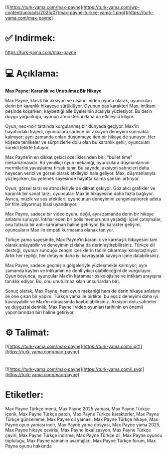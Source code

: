 [![https://turk-yama.com/max-payne](https://turk-yama.com/wp-content/uploads/2025/07/max-payne-turkce-yama-1.png)](https://turk-yama.com/max-payne)
# ✅ Indirmek:
https://turk-yama.com/max-payne
# 💻 Açıklama:
**Max Payne: Karanlık ve Unutulmaz Bir Hikaye**

Max Payne, klasik bir aksiyon ve nişancı video oyunu olarak, oyuncuları derin bir karanlık hikayeye sürüklüyor. Oyunun baş karakteri Max, intikam peşinde koşarken, kaybettiği aile üyelerinin acısıyla yüzleşiyor. Bu derin duygu yoğunluğu, oyunun atmosferini daha da etkileyici kılıyor.

Oyun, neo-noir tarzında kurgulanmış bir dünyada geçiyor. Max'in hayatındaki trajedi, oyunculara sadece bir aksiyon deneyimi sunmakla kalmıyor; aynı zamanda onları düşünmeye iten bir hikaye de sunuyor. Her köşede tehlikeler ve sürprizlerle dolu olan bu karanlık şehir, oyuncuları sürekli tetikte tutuyor.

Max Payne’in en dikkat çekici özelliklerinden biri, "bullet time" mekanizmasıdır. Bu yenilikçi oyun mekaniği, oyunculara düşmanlarının mermilerini yavaşlatma fırsatı tanır. Bu sayede, aksiyon sahneleri daha heyecan verici ve görsel olarak etkileyici hale geliyor. Max, düşmanlarıyla yüzleşirken, bu yetenek sayesinde hayatta kalma şansını artırıyor.

Oyun, görsel tarzı ve atmosferiyle de dikkat çekiyor. Göz alıcı grafikler ve karanlık bir sanat tarzı, oyuncuları Max'in hikayesine daha fazla bağlıyor. Ayrıca, müzik ve ses efektleri, oyuncunun deneyimini zenginleştirerek adeta bir film izliyormuş hissi uyandırıyor.

Max Payne, sadece bir video oyunu değil, aynı zamanda derin bir hikaye anlatımı sunuyor. İntihar eden bir polis memurunun yaşadığı içsel çatışmalar, onu tutkulu bir anti-kahraman haline getiriyor. Bu karakter gelişimi, oyuncuların Max ile empati kurmasına olanak tanıyor. 

Türkçe yama sayesinde, Max Payne’in karanlık ve karmaşık hikayesini tam olarak anlayabilir ve deneyiminizi daha da derinleştirebilirsiniz. Türkçe dil desteği, oyunun sunduğu zengin içeriklerin tadını çıkarmayı kolaylaştırıyor. Artık her repliği, her detayını daha iyi kavrayarak savaşın içine dalabilirsiniz.

Max Payne, sadece geçmişin gölgeleriyle yüzleşmekle kalmıyor; aynı zamanda kaybın ve intikamın ne denli yıkıcı olabileceğini de vurguluyor. Oyun boyunca, oyuncular Max’in karamsar psikolojisine ve intikam arayışına tanıklık ediyor. Bu, onu unutulmaz kılan unsurlardan biri.

Sonuç olarak, Max Payne, hem oyun mekaniği hem de derin hikaye anlatımı ile öne çıkan bir yapım. Türkçe yama ile birlikte, bu eşsiz deneyimi daha iyi kavrayabilir ve Max’in dünyasında kaybolabilirsiniz. Aksiyon dolu sahneler ve duygusal derinlik, Max Payne’i video oyunları tarihinin en önemli yapımlarından biri haline getiriyor.
# ⚙️ Talimat:
[![https://turk-yama.com/max-payne](https://turk-yama.com/i.gif)](https://turk-yama.com/max-payne)
#
[![https://turk-yama.com/max-payne](https://turk-yama.com/l.svg)](https://turk-yama.com/max-payne)
# Etiketler:
Max Payne Türkçe menü, Max Payne 2025 yaması, Max Payne Türkçe içerik, Max Payne Türkçe patch, Max Payne Türkçe karakterler, Max Payne Türkçe güncelleme, Max Payne dil yaması, Max Payne Türkçe hikaye, Max Payne oyun yaması indir, Max Payne yama dosyası, Max Payne yama 2025, Max Payne hikaye çevirisi, Max Payne lokalizasyon, Max Payne Türkçe çeviri, Max Payne Türkçe indirme, Max Payne Türkçe dil, Max Payne oyuncu topluluğu, Max Payne yamanın avantajları, Max Payne Türkçe forum, Max Payne oyunu hakkında


